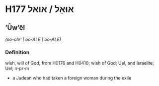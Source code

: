 # H177 אוּאֵל / אואל

## ʼÛwʼêl

_(oo-ale' | oo-ALE | oo-ALE)_

### Definition

wish, will of God; from H0176 and H0410; wish of God; Uel, and Israelite; Uel; n-pr-m

- a Judean who had taken a foreign woman during the exile
